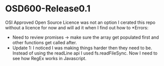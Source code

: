 # OSD600-Release0.1
OSI Approved Open Source Licence was not an option I cerated this repo without a licence for now and will ad it when I find out how to 
*Errors: 
- Need to review promises -> make sure the array get populated first and other functions get called after.
- Update 1: I noticed I was making things harder then they need to be. Instead of using the readLine api I used fs.readFileSync. Now I need to see how RegEx works in Javascript.
